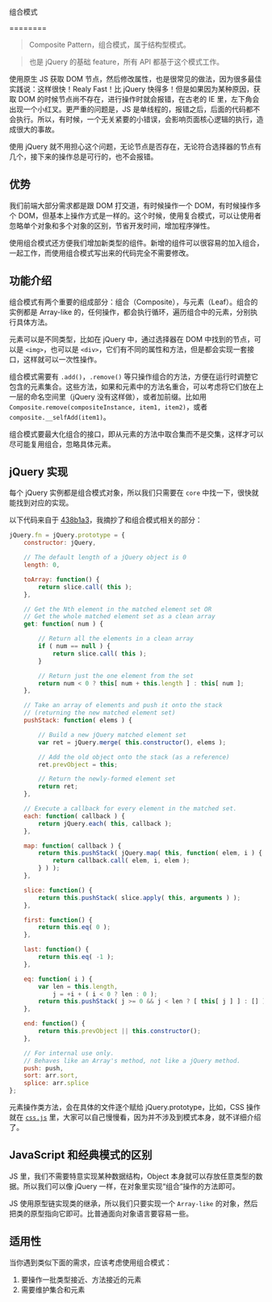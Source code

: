 组合模式

========

> Composite Pattern，组合模式，属于结构型模式。

> 也是 jQuery 的基础 feature，所有 API 都基于这个模式工作。

使用原生 JS 获取 DOM 节点，然后修改属性，也是很常见的做法，因为很多最佳实践说：这样很快！Realy Fast！比 jQuery 快得多！但是如果因为某种原因，获取 DOM 的时候节点尚不存在，进行操作时就会报错，在古老的 IE 里，左下角会出现一个小红叉。更严重的问题是，JS 是单线程的，报错之后，后面的代码都不会执行。所以，有时候，一个无关紧要的小错误，会影响页面核心逻辑的执行，造成很大的事故。

使用 jQuery 就不用担心这个问题，无论节点是否存在，无论符合选择器的节点有几个，接下来的操作总是可行的，也不会报错。

优势
--------

我们前端大部分需求都是跟 DOM 打交道，有时候操作一个 DOM，有时候操作多个 DOM，但基本上操作方式是一样的。这个时候，使用复合模式，可以让使用者忽略单个对象和多个对象的区别，节省开发时间，增加程序弹性。

使用组合模式还方便我们增加新类型的组件。新增的组件可以很容易的加入组合，一起工作，而使用组合模式写出来的代码完全不需要修改。

功能介绍
--------

组合模式有两个重要的组成部分：组合（Composite），与元素（Leaf）。组合的实例都是 Array-like 的，任何操作，都会执行循环，遍历组合中的元素，分别执行具体方法。

元素可以是不同类型，比如在 jQuery 中，通过选择器在 DOM 中找到的节点，可以是 `<img>`，也可以是 `<div>`，它们有不同的属性和方法，但是都会实现一套接口，这样就可以一次性操作。

组合模式需要有 `.add()`，`.remove()` 等只操作组合的方法，方便在运行时调整它包含的元素集合。这些方法，如果和元素中的方法名重合，可以考虑将它们放在上一层的命名空间里（jQuery 没有这样做），或者加前缀。比如用 `Composite.remove(compositeInstance, item1, item2)`，或者 `composite.__selfAdd(item1)`。

组合模式要最大化组合的接口，即从元素的方法中取合集而不是交集，这样才可以尽可能复用组合，忽略具体元素。

jQuery 实现
-----------

每个 jQuery 实例都是组合模式对象，所以我们只需要在 `core` 中找一下，很快就能找到对应的实现。

以下代码来自于 [438b1a3](https://github.com/jquery/jquery/blob/master/src/core.js#L39-L118)，我摘抄了和组合模式相关的部分：

```js
jQuery.fn = jQuery.prototype = {
	constructor: jQuery,

	// The default length of a jQuery object is 0
	length: 0,

	toArray: function() {
		return slice.call( this );
	},

	// Get the Nth element in the matched element set OR
	// Get the whole matched element set as a clean array
	get: function( num ) {

		// Return all the elements in a clean array
		if ( num == null ) {
			return slice.call( this );
		}

		// Return just the one element from the set
		return num < 0 ? this[ num + this.length ] : this[ num ];
	},

	// Take an array of elements and push it onto the stack
	// (returning the new matched element set)
	pushStack: function( elems ) {

		// Build a new jQuery matched element set
		var ret = jQuery.merge( this.constructor(), elems );

		// Add the old object onto the stack (as a reference)
		ret.prevObject = this;

		// Return the newly-formed element set
		return ret;
	},

	// Execute a callback for every element in the matched set.
	each: function( callback ) {
		return jQuery.each( this, callback );
	},

	map: function( callback ) {
		return this.pushStack( jQuery.map( this, function( elem, i ) {
			return callback.call( elem, i, elem );
		} ) );
	},

	slice: function() {
		return this.pushStack( slice.apply( this, arguments ) );
	},

	first: function() {
		return this.eq( 0 );
	},

	last: function() {
		return this.eq( -1 );
	},

	eq: function( i ) {
		var len = this.length,
			j = +i + ( i < 0 ? len : 0 );
		return this.pushStack( j >= 0 && j < len ? [ this[ j ] ] : [] );
	},

	end: function() {
		return this.prevObject || this.constructor();
	},

	// For internal use only.
	// Behaves like an Array's method, not like a jQuery method.
	push: push,
	sort: arr.sort,
	splice: arr.splice
};
```

元素操作类方法，会在具体的文件逐个赋给 jQuery.prototype，比如，CSS 操作就在 [`css.js`](https://github.com/jquery/jquery/blob/master/src/css.js) 里，大家可以自己慢慢看，因为并不涉及到模式本身，就不详细介绍了。

JavaScript 和经典模式的区别
--------

JS 里，我们不需要特意实现某种数据结构，Object 本身就可以存放任意类型的数据。所以我们可以像 jQuery 一样，在对象里实现“组合”操作的方法即可。

JS 使用原型链实现类的继承，所以我们只要实现一个 `Array-like` 的对象，然后把类的原型指向它即可。比普通面向对象语言要容易一些。

适用性
--------

当你遇到类似下面的需求，应该考虑使用组合模式：

1. 要操作一批类型接近、方法接近的元素
2. 需要维护集合和元素
